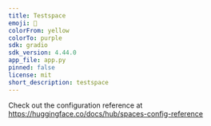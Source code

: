 ```yaml
---
title: Testspace
emoji: 🚀
colorFrom: yellow
colorTo: purple
sdk: gradio
sdk_version: 4.44.0
app_file: app.py
pinned: false
license: mit
short_description: testspace
---
```


Check out the configuration reference at https://huggingface.co/docs/hub/spaces-config-reference
